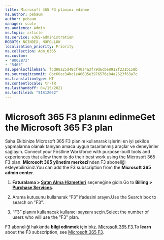 ```yaml
---
title: Microsoft 365 F3 planını edinme
ms.author: pebaum
author: pebaum
manager: scotv
ms.audience: Admin
ms.topic: article
ms.service: o365-administration
ROBOTS: NOINDEX, NOFOLLOW
localization_priority: Priority
ms.collection: Adm_O365
ms.custom:
- "9002873"
- "5465"
ms.openlocfilehash: fcd98a25d48cf40a4a3f79d6cbe8912f231b150b
ms.sourcegitcommit: 8bc60ec34bc1e40685e3976576e04a2623f63a7c
ms.translationtype: HT
ms.contentlocale: tr-TR
ms.lasthandoff: 04/15/2021
ms.locfileid: "51812052"
---
```

# <a name="get-the-microsoft-365-f3-plan"></a><span data-ttu-id="ea016-102">Microsoft 365 F3 planını edinme</span><span class="sxs-lookup"><span data-stu-id="ea016-102">Get the Microsoft 365 F3 plan</span></span>

<span data-ttu-id="ea016-103">Saha Ekibinize Microsoft 365 F3 planını kullanarak işlerini en iyi şekilde yapmalarına olanak tanıyan amaca uygun tasarlanmış araçlar ve deneyimler sağlayın. </span><span class="sxs-lookup"><span data-stu-id="ea016-103">Connect your Firstline Workforce with purpose-built tools and experiences that allow them to do their best work using the Microsoft 365 F3 plan.</span></span> <span data-ttu-id="ea016-104">**Microsoft 365 yönetim merkezi**’nden F3 aboneliği ekleyebilirsiniz.</span><span class="sxs-lookup"><span data-stu-id="ea016-104">You can add the F3 subscription from the **Microsoft 365 admin center**.</span></span>

1. <span data-ttu-id="ea016-105">**Faturalama > [Satın Alma Hizmetleri](https://go.microsoft.com/fwlink/p/?linkid=868433)** seçeneğine gidin.</span><span class="sxs-lookup"><span data-stu-id="ea016-105">Go to **Billing > [Purchase Services](https://go.microsoft.com/fwlink/p/?linkid=868433)**.</span></span>

2. <span data-ttu-id="ea016-106">Arama kutusunu kullanarak “F3” ifadesini arayın.</span><span class="sxs-lookup"><span data-stu-id="ea016-106">Use the Search box to search on "F3".</span></span>

3. <span data-ttu-id="ea016-107">“F3” planını kullanacak kullanıcı sayısını seçin.</span><span class="sxs-lookup"><span data-stu-id="ea016-107">Select the number of users who will use the "F3" plan.</span></span>

<span data-ttu-id="ea016-108">F3 aboneliği hakkında **bilgi edinmek** için bkz. [Microsoft 365 F3](https://www.microsoft.com/microsoft-365/microsoft-365-enterprise-f3?activetab=pivot%3aoverviewtab).</span><span class="sxs-lookup"><span data-stu-id="ea016-108">To **learn** about the F3 subscription, see [Microsoft 365 F3](https://www.microsoft.com/microsoft-365/microsoft-365-enterprise-f3?activetab=pivot%3aoverviewtab).</span></span>
